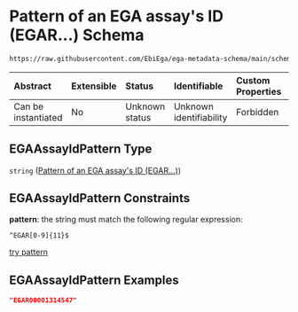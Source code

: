 # Pattern of an EGA assay's ID (EGAR...) Schema

```txt
https://raw.githubusercontent.com/EbiEga/ega-metadata-schema/main/schemas/EGA.common-definitions.json#/definitions/EGAAssayIdPattern
```



| Abstract            | Extensible | Status         | Identifiable            | Custom Properties | Additional Properties | Access Restrictions | Defined In                                                                                           |
| :------------------ | :--------- | :------------- | :---------------------- | :---------------- | :-------------------- | :------------------ | :--------------------------------------------------------------------------------------------------- |
| Can be instantiated | No         | Unknown status | Unknown identifiability | Forbidden         | Allowed               | none                | [EGA.common-definitions.json\*](../../../schemas/EGA.common-definitions.json "open original schema") |

## EGAAssayIdPattern Type

`string` ([Pattern of an EGA assay's ID (EGAR...)](ega-4-definitions-pattern-of-an-ega-assays-id-egar.md))

## EGAAssayIdPattern Constraints

**pattern**: the string must match the following regular expression:&#x20;

```regexp
^EGAR[0-9]{11}$
```

[try pattern](https://regexr.com/?expression=%5EEGAR%5B0-9%5D%7B11%7D%24 "try regular expression with regexr.com")

## EGAAssayIdPattern Examples

```json
"EGAR00001314547"
```
